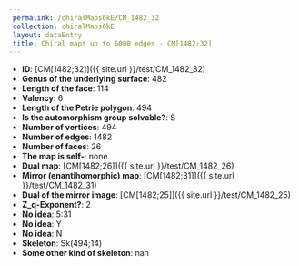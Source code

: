 ```yaml
--- 
 permalink: /chiralMaps6kE/CM_1482_32 
 collection: chiralMaps6kE
 layout: dataEntry
 title: Chiral maps up to 6000 edges - CM[1482;32]
---
```


- **ID**: [CM[1482;32]]({{ site.url }}/test/CM_1482_32)
- **Genus of the underlying surface**: 482
- **Length of the face**: 114
- **Valency**: 6
- **Length of the Petrie polygon**: 494
- **Is the automorphism group solvable?**: S
- **Number of vertices**: 494
- **Number of edges**: 1482
- **Number of faces**: 26
- **The map is self-**: none
- **Dual map**: [CM[1482;26]]({{ site.url }}/test/CM_1482_26)
- **Mirror (enantihomorphic) map**: [CM[1482;31]]({{ site.url }}/test/CM_1482_31)
- **Dual of the mirror image**: [CM[1482;25]]({{ site.url }}/test/CM_1482_25)
- **Z_q-Exponent?**: 2
- **No idea**:  5:31
- **No idea**: Y
- **No idea**: N
- **Skeleton**: Sk(494;14)
- **Some other kind of skeleton**: nan
